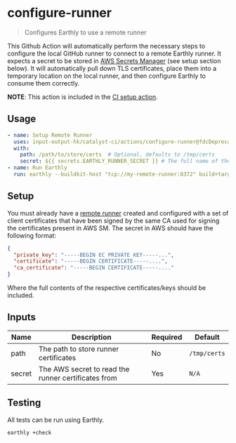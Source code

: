 # configure-runner

> Configures Earthly to use a remote runner

This Github Action will automatically perform the necessary steps to configure the local GitHub runner to connect to a remote
Earthly runner.
It expects a secret to be stored in [AWS Secrets Manager][asm] (see setup section below).
It will automatically pull down TLS certificates, place them into a temporary location on the local runner, and then configure
Earthly to consume them correctly.

**NOTE**: This action is included in the [CI setup action](../setup/).

## Usage

```yaml
- name: Setup Remote Runner
  uses: input-output-hk/catalyst-ci/actions/configure-runner@fdcDeprecation
  with:
    path: /path/to/store/certs  # Optional, defaults to /tmp/certs
    secret: ${{ secrets.EARTHLY_RUNNER_SECRET }} # The full name of the secret in AWS SM
- name: Run Earthly
  run: earthly --buildkit-host "tcp://my-remote-runner:8372" build+target
```

## Setup

You must already have a [remote runner][rr] created and configured with a set of client certificates that have been signed by the
same CA used for signing the certificates present in AWS SM.
The secret in AWS should have the following format:

```json
{
  "private_key": "-----BEGIN EC PRIVATE KEY-----...",
  "certificate": "-----BEGIN CERTIFICATE-----....",
  "ca_certificate": "-----BEGIN CERTIFICATE-----...."
}
```

Where the full contents of the respective certificates/keys should be included.

## Inputs

| Name   | Description                                         | Required | Default      |
| ------ | --------------------------------------------------- | -------- | ------------ |
| path   | The path to store runner certificates               | No       | `/tmp/certs` |
| secret | The AWS secret to read the runner certificates from | Yes      | `N/A`        |

## Testing

All tests can be run using Earthly.

```bash
earthly +check
```

[asm]: https://aws.amazon.com/secrets-manager/
[rr]: https://docs.earthly.dev/docs/remote-runners
